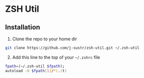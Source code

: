 # ZSH Util

## Installation

1. Clone the repo to your home dir

```sh
git clone https://github.com/j-sustr/zsh-util.git ~/.zsh-util
```


2. Add this line to the top of your `~/.zshrc` file

```sh
fpath=(~/.zsh-util $fpath);
autoload -U $fpath[1]/*(.:t)
```